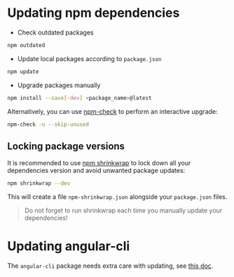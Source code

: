 # Updating npm dependencies

- Check outdated packages
```bash
npm outdated 
```

- Update local packages according to `package.json`
```bash
npm update
```

- Upgrade packages manually
```bash
npm install --save[-dev] <package_name>@latest
```

Alternatively, you can use [npm-check](https://github.com/dylang/npm-check) to perform an interactive upgrade:
```bash
npm-check -u --skip-unused
```

## Locking package versions

It is recommended to use [npm shrinkwrap](https://docs.npmjs.com/cli/shrinkwrap) to lock down all your dependencies
version and avoid unwanted package updates:
```bash
npm shrinkwrap --dev
```

This will create a file `npm-shrinkwrap.json` alongside your `package.json` files.
 
> Do not forget  to run shrinkwrap each time you manually update your dependencies! 

# Updating angular-cli

The `angular-cli` package needs extra care with updating, see
[this doc](https://github.com/angular/angular-cli#updating-angular-cli).
